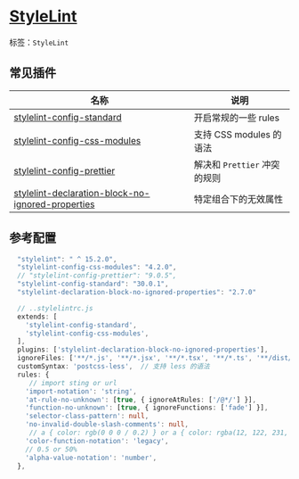 # [StyleLint](https://stylelint.io/)

标签：`StyleLint`

## 常见插件

| 名称                                                                                                                                 | 说明                         |
| ------------------------------------------------------------------------------------------------------------------------------------ | ---------------------------- |
| [stylelint-config-standard](https://www.npmjs.com/package/stylelint-config-standard)                                                 | 开启常规的一些 rules         |
| [stylelint-config-css-modules](https://www.npmjs.com/package/stylelint-config-css-modules)                                           | 支持 CSS modules 的语法      |
| [stylelint-config-prettier](https://www.npmjs.com/package/stylelint-config-prettier)                                                 | 解决和 `Prettier` 冲突的规则 |
| [stylelint-declaration-block-no-ignored-properties](https://www.npmjs.com/package/stylelint-declaration-block-no-ignored-properties) | 特定组合下的无效属性         |


## 参考配置

``` typescript
  "stylelint": " ^ 15.2.0",
  "stylelint-config-css-modules": "4.2.0",
  // "stylelint-config-prettier": "9.0.5",
  "stylelint-config-standard": "30.0.1",
  "stylelint-declaration-block-no-ignored-properties": "2.7.0"
```

``` typescript
  // ..stylelintrc.js
  extends: [
    'stylelint-config-standard',
    'stylelint-config-css-modules',
  ],
  plugins: ['stylelint-declaration-block-no-ignored-properties'],
  ignoreFiles: ['**/*.js', '**/*.jsx', '**/*.tsx', '**/*.ts', '**/dist/**'],
  customSyntax: 'postcss-less',  // 支持 less 的语法
  rules: {
     // import sting or url
    'import-notation': 'string',
    'at-rule-no-unknown': [true, { ignoreAtRules: ['/@*/'] }],
    'function-no-unknown': [true, { ignoreFunctions: ['fade'] }],
    'selector-class-pattern': null, 
    'no-invalid-double-slash-comments': null,
     // a { color: rgb(0 0 0 / 0.2) } or a { color: rgba(12, 122, 231, 0.2) }
    'color-function-notation': 'legacy',
    // 0.5 or 50%
    'alpha-value-notation': 'number',
  },
```

